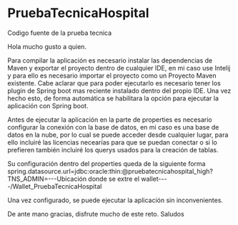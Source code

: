 # PruebaTecnicaHospital
Codigo fuente de la prueba tecnica

Hola mucho gusto a quien.

Para compilar la aplicación es necesario instalar las dependencias de Maven y exportar el proyecto dentro de cualquier IDE, en mi caso use Intelij y para ello es necesario importar el proyecto como un Proyecto Maven existente.
Cabe aclarar que para poder ejecutarlo es necesario tener los plugin de Spring boot mas reciente instalado dentro del propio IDE.
Una vez hecho esto, de forma automática se habilitara la opción para ejecutar la aplicación con Spring boot.

Antes de ejecutar la aplicación en la parte de properties es necesario configurar la conexión con la base de datos, en mi caso es una base de datos en la nube, por lo cual se puede acceder desde cualquier lugar, para ello incluiré las licencias necearías para que se puedan conectar o si lo prefieren también incluiré los querys usados para la creación de tablas.

Su configuración dentro del properties queda de la siguiente forma
spring.datasource.url=jdbc:oracle:thin:@pruebatecnicahospital_high?TNS_ADMIN=---Ubicación donde se extre el wallet----/Wallet_PruebaTecnicaHospital

Una vez configurado, se puede ejecutar la aplicación sin inconvenientes.

De ante mano gracias, disfrute mucho de este reto.
Saludos
